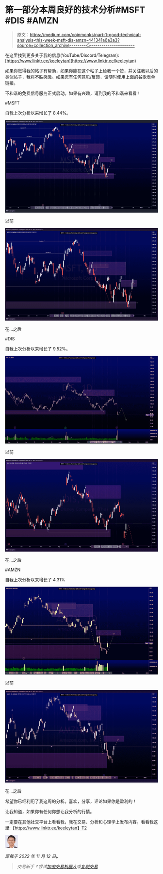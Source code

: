# 第一部分本周良好的技术分析#MSFT #DIS #AMZN

> 原文：<https://medium.com/coinmonks/part-1-good-technical-analysis-this-week-msft-dis-amzn-441341a6a3a3?source=collection_archive---------5----------------------->

在这里找到更多关于我的信息(YouTube/Discord/Telegram):[https://www.linktr.ee/keeleytan](https://www.linktr.ee/keeleytan)

如果你觉得我的帖子有帮助，如果你能在这个帖子上给我一个赞，并关注我以后的类似帖子，我将不胜感激。如果您有任何意见/反馈，请随时使用上面的谷歌表单链接。

不和谐的免费信号服务正式启动。如果有兴趣，请到我的不和谐来看看！

#MSFT

自我上次分析以来增长了 8.44%。

![](img/89674782de54469675112dcaf9bb72e9.png)

以前

![](img/cc911bc7fd0bf9bfb1389ff0b49bb515.png)

在...之后

#DIS

自我上次分析以来增长了 9.52%。

![](img/e6657900fdad7d40e9859aa692b56b2b.png)

以前

![](img/f346ec2f99a94b139bb530986ae52071.png)

在...之后

#AMZN

自我上次分析以来增长了 4.31%

![](img/652316c4932c4badf5841711cb04b92d.png)

以前

![](img/a10b71a0716acb5b91e71387e01215ce.png)

在...之后

希望你已经利用了我这周的分析。喜欢，分享，评论如果你是盈利的！

让我知道，如果你有任何你想让我分析的行情。

一定要在其他社交平台上看看我，我在交易、分析和心理学上发布内容。看看我这里:【https://www.linktr.ee/keeleytan】T2

![](img/6392d564f8af4194bafd5d8495572f4b.png)

*原载于 2022 年 11 月 12 日*[](https://2minutesliteracy.wordpress.com/2022/11/12/part-1-good-technical-analysis-this-week-msft-dis-amzn/)**。**

> *交易新手？尝试[加密交易机器人](/coinmonks/crypto-trading-bot-c2ffce8acb2a)或[复制交易](/coinmonks/top-10-crypto-copy-trading-platforms-for-beginners-d0c37c7d698c)*